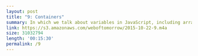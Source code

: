 ```yaml
---
layout: post
title: "9: Containers"
summary: In which we talk about variables in JavaScript, including arrays and objects.
link: https://s3.amazonaws.com/weboftomorrow/2015-10-22-9.m4a
size: 31032794
length: '00:15:30'
permalink: /9
---
```

